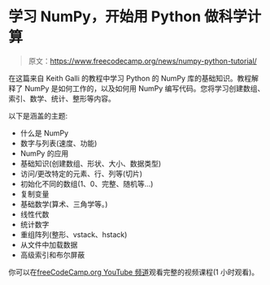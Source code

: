 # 学习 NumPy，开始用 Python 做科学计算

> 原文：<https://www.freecodecamp.org/news/numpy-python-tutorial/>

在这篇来自 Keith Galli 的教程中学习 Python 的 NumPy 库的基础知识。教程解释了 NumPy 是如何工作的，以及如何用 NumPy 编写代码。您将学习创建数组、索引、数学、统计、整形等内容。

以下是涵盖的主题:

*   什么是 NumPy
*   数字与列表(速度、功能)
*   NumPy 的应用
*   基础知识(创建数组、形状、大小、数据类型)
*   访问/更改特定的元素、行、列等(切片)
*   初始化不同的数组(1、0、完整、随机等...)
*   复制变量
*   基础数学(算术、三角学等。)
*   线性代数
*   统计数字
*   重组阵列(整形、vstack、hstack)
*   从文件中加载数据
*   高级索引和布尔屏蔽

你可以在[freeCodeCamp.org YouTube 频道](https://www.youtube.com/watch?v=QUT1VHiLmmI)观看完整的视频课程(1 小时观看)。